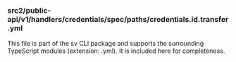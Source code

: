 ### src2/public-api/v1/handlers/credentials/spec/paths/credentials.id.transfer.yml

This file is part of the sv CLI package and supports the surrounding TypeScript modules (extension: .yml). It is included here for completeness.